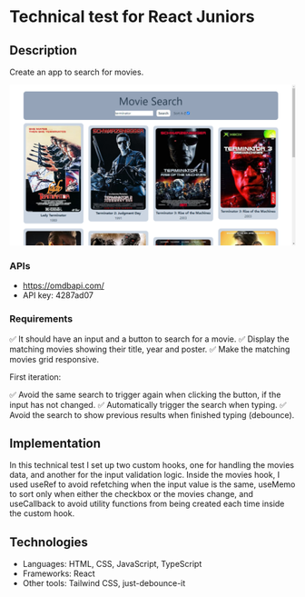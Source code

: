 # Technical test for React Juniors

## Description

Create an app to search for movies.
<p align="center"><img src="./public/Screenshot.png" width="900"></p>

### APIs

- https://omdbapi.com/
- API key: 4287ad07

### Requirements

✅ It should have an input and a button to search for a movie.
✅ Display the matching movies showing their title, year and poster.
✅ Make the matching movies grid responsive.

First iteration:

✅ Avoid the same search to trigger again when clicking the button, if the input has not changed.
✅ Automatically trigger the search when typing.
✅ Avoid the search to show previous results when finished typing (debounce).

## Implementation

In this technical test I set up two custom hooks, one for handling the movies data, and another for the input validation logic. Inside the movies hook, I used useRef to avoid refetching when the input value is the same, useMemo to sort only when either the checkbox or the movies change, and useCallback to avoid utility functions from being created each time inside the custom hook.

## Technologies

* Languages: HTML, CSS, JavaScript, TypeScript
* Frameworks: React
* Other tools: Tailwind CSS, just-debounce-it